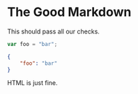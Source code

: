 # The Good Markdown

This should pass all our checks.

```javascript
var foo = "bar";
```

```json
{
    "foo": "bar"
}
```

<p>HTML is just fine.</p>
